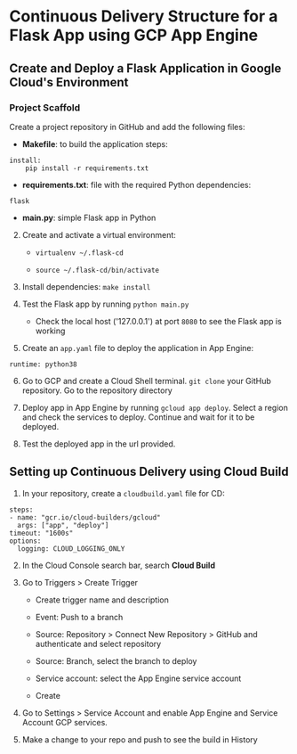 # Continuous Delivery Structure for a Flask App using GCP App Engine

## Create and Deploy a Flask Application in Google Cloud's Environment

### Project Scaffold

Create a project repository in GitHub and add the following files:

* **Makefile**: to build the application steps:

```
install:
    pip install -r requirements.txt
```

* **requirements.txt**: file with the required Python dependencies:

```
flask
```

* **main.py**: simple Flask app in Python



2. Create and activate a virtual environment:

    * `virtualenv ~/.flask-cd`

    * `source ~/.flask-cd/bin/activate`

3. Install dependencies: `make install`

4. Test the Flask app by running `python main.py`

    * Check the local host ('127.0.0.1') at port `8080`
    to see the Flask app is working

5. Create an `app.yaml` file to deploy the application in App Engine:

```
runtime: python38
```

6. Go to GCP and create a Cloud Shell terminal. `git clone` your GitHub
repository. Go to the repository directory

7. Deploy app in App Engine by running `gcloud app deploy`. Select a region
and check the services to deploy. Continue and wait for it to be deployed.

8. Test the deployed app in the url provided.

## Setting up Continuous Delivery using Cloud Build

1. In your repository, create a `cloudbuild.yaml` file for CD:

```
steps:
- name: "gcr.io/cloud-builders/gcloud"
  args: ["app", "deploy"]
timeout: "1600s"
options:
  logging: CLOUD_LOGGING_ONLY
```

2. In the Cloud Console search bar, search **Cloud Build**

3. Go to Triggers > Create Trigger

    * Create trigger name and description

    * Event: Push to a branch

    * Source: Repository > Connect New Repository > GitHub and authenticate
    and select repository

    * Source: Branch, select the branch to deploy

    * Service account: select the App Engine service account

    * Create

4. Go to Settings > Service Account and enable App Engine and Service Account
GCP services.

5. Make a change to your repo and push to see the build in History
